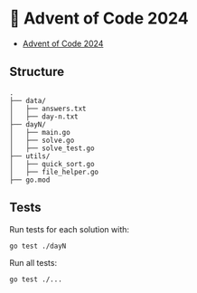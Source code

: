 # 🎄 Advent of Code 2024 

- [Advent of Code 2024](https://adventofcode.com/2024)

## Structure

```
.
├── data/
│   ├── answers.txt
│   ├── day-n.txt
├── dayN/
│   ├── main.go
│   ├── solve.go
│   ├── solve_test.go
├── utils/
│   ├── quick_sort.go
│   ├── file_helper.go
├── go.mod
```

## Tests 

Run tests for each solution with:

```sh
go test ./dayN
```

Run all tests:
```
go test ./...
```

